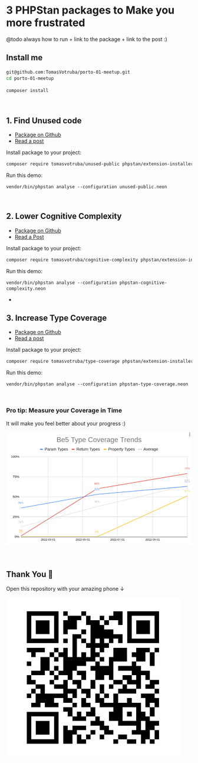 # 3 PHPStan packages to Make you more frustrated

@todo always how to run + link to the package + link to the post :)

## Install me

```bash
git@github.com:TomasVotruba/porto-01-meetup.git
cd porto-01-meetup

composer install
```

<br>

## 1. Find Unused code

* [Package on Github](https://github.com/TomasVotruba/unused-public)
* [Read a post](https://tomasvotruba.com/blog/can-phpstan-find-dead-public-methods/)

Install package to your project:

```bash
composer require tomasvotruba/unused-public phpstan/extension-installer --dev
```

Run this demo:

```demo
vendor/bin/phpstan analyse --configuration unused-public.neon
```

<br>

## 2. Lower Cognitive Complexity

* [Package on Github](https://github.com/tomasvotruba/cognitive-complexity)
* [Read a Post](https://tomasvotruba.com/blog/keep-cognitive-complexity-low-with-phpstan/)

Install package to your project:

```bash
composer require tomasvotruba/cognitive-complexity phpstan/extension-installer --dev
```

Run this demo:

```demo
vendor/bin/phpstan analyse --configuration phpstan-cognitive-complexity.neon
```

* <br>

## 3. Increase Type Coverage

* [Package on Github](https://github.com/tomasvotruba/type-coverage)
* [Read a post](https://tomasvotruba.com/blog/how-to-measure-your-type-coverage/)

Install package to your project:

```bash
composer require tomasvotruba/type-coverage phpstan/extension-installer --dev
```

Run this demo:

```demo
vendor/bin/phpstan analyse --configuration phpstan-type-coverage.neon
```

<br>

### Pro tip: Measure your Coverage in Time

It will make you feel better about your progress :)

<img src="/images/type_coverage_trends.png">

<br>
<br>
<br>

## Thank You 🤗

Open this repository with your amazing phone ↓

<img src="/images/qr-code.png">

<br>
